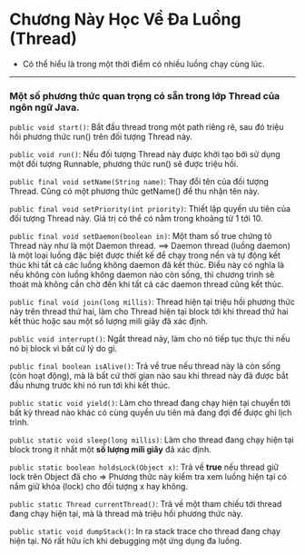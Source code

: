 # Chương Này Học Về Đa Luồng (Thread) 
- Có thể hiểu là trong một thời điểm có nhiều luồng chạy cùng lúc.
***

### Một số phương thức quan trọng có sẵn trong lớp Thread của ngôn ngữ Java.
`public void start()`: Bắt đầu thread trong một path riêng rẽ, sau đó triệu hồi phương thức run() trên đối tượng Thread này. 

`public void run()`: Nếu đối tượng Thread này được khởi tạo bởi sử dụng một đối tượng Runnable, phương thức run() sẽ được triệu hồi.

`public final void setName(String name)`: Thay đổi tên của đối tượng Thread. Cũng có một phương thức getName() để thu nhận tên này.

`public final void setPriority(int priority)`: Thiết lập quyền ưu tiên của đối tượng Thread này. Giá trị có thể có nằm trong khoảng từ 1 tới 10.

`public final void setDaemon(boolean in)`: Một tham số true chứng tỏ Thread này như là một Daemon thread.
==> Daemon thread (luồng daemon) là một loại luồng đặc biệt được thiết kế để chạy trong nền và tự động kết thúc khi tất cả các luồng không daemon đã kết thúc. Điều này có nghĩa là nếu không còn luồng không daemon nào còn sống, thì chương trình sẽ thoát mà không cần chờ đến khi tất cả các daemon thread cũng kết thúc.

`public final void join(long millis)`: Thread hiện tại triệu hồi phương thức này trên thread thứ hai, làm cho Thread hiện tại block tới khi thread thứ hai kết thúc hoặc sau một số lượng mili giây đã xác định.

`public void interrupt()`: Ngắt thread này, làm cho nó tiếp tục thực thi nếu nó bị block vì bất cứ lý do gì.

`public final boolean isAlive()`: Trả về true nếu thread này là còn sống (còn hoạt động), mà là bất cứ thời gian nào sau khi thread này đã được bắt đầu nhưng trước khi nó run tới khi kết thúc.

`public static void yield()`: Làm cho thread đang chạy hiện tại chuyển tới bất kỳ thread nào khác có cùng quyền ưu tiên mà đang đợi để được ghi lịch trình.

`public static void sleep(long millis)`: Làm cho thread đang chạy hiện tại block trong ít nhất một **số lượng mili giây** đã xác định.

`public static boolean holdsLock(Object x)`: Trả về **true** nếu thread giữ lock trên Object đã cho
=> Phương thức này kiểm tra xem luồng hiện tại có nắm giữ khóa (lock) cho đối tượng x hay không.

`public static Thread currentThread()`: Trả về một tham chiếu tới thread đang chạy hiện tại, mà là thread mà triệu hồi phương thức này.

`public static void dumpStack()`: In ra stack trace cho thread đang chạy hiện tại. Nó rất hữu ích khi debugging một ứng dụng đa luồng.